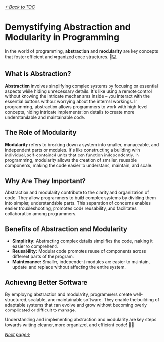 *[&larr;Back to TOC](0_TOC.md)*

# Demystifying Abstraction and Modularity in Programming

In the world of programming, **abstraction** and **modularity** are key concepts that foster efficient and organized code structures. 🧩💻

## What is Abstraction?

**Abstraction** involves simplifying complex systems by focusing on essential aspects while hiding unnecessary details. It's like using a remote control without knowing the intricate mechanisms inside – you interact with the essential buttons without worrying about the internal workings. In programming, abstraction allows programmers to work with high-level concepts, hiding intricate implementation details to create more understandable and maintainable code.

## The Role of Modularity

**Modularity** refers to breaking down a system into smaller, manageable, and independent parts or modules. It's like constructing a building with individual, self-contained units that can function independently. In programming, modularity allows the creation of smaller, reusable components, making the code easier to understand, maintain, and scale.

## Why Are They Important?

Abstraction and modularity contribute to the clarity and organization of code. They allow programmers to build complex systems by dividing them into simpler, understandable parts. This separation of concerns enables easier troubleshooting, promotes code reusability, and facilitates collaboration among programmers.

## Benefits of Abstraction and Modularity

- **Simplicity:** Abstracting complex details simplifies the code, making it easier to comprehend.
- **Reusability:** Modular code promotes reuse of components across different parts of the program.
- **Maintenance:** Smaller, independent modules are easier to maintain, update, and replace without affecting the entire system.

## Achieving Better Software

By employing abstraction and modularity, programmers create well-structured, scalable, and maintainable software. They enable the building of adaptable systems that can evolve and grow without becoming overly complicated or difficult to manage.

Understanding and implementing abstraction and modularity are key steps towards writing cleaner, more organized, and efficient code! 🌟🔧

*[Next page&rarr;](8_Data-structures.md)*